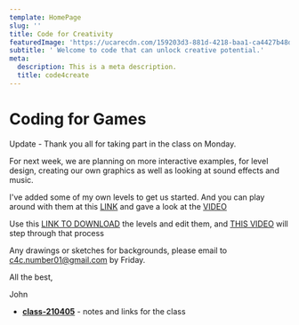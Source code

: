 ```yaml
---
template: HomePage
slug: ''
title: Code for Creativity
featuredImage: 'https://ucarecdn.com/159203d3-881d-4218-baa1-ca4427b48d0d/'
subtitle: ' Welcome to code that can unlock creative potential.'
meta:
  description: This is a meta description.
  title: code4create
---
```


# Coding for Games
Update - Thank you all for taking part in the class on Monday.

For next week, we are planning on more interactive examples, for level design, creating our own graphics as well as looking at sound effects and music.

I've added some of my own levels to get us started.
And you can play around with them at this [LINK](https://master.dpmvjabwn8zfu.amplifyapp.com/) and gave a look at the [VIDEO](https://youtu.be/2Z1WSTqm6lQ)


Use this [LINK TO DOWNLOAD](https://github.com/sheehyjohn/c4c-phaser-gamemenu-02) the levels and edit them, and [THIS VIDEO](https://youtu.be/L9ItDAECtaw) will step through that process 

Any drawings or sketches for backgrounds, please email to [c4c.number01@gmail.com](mailto:c4c.number01@gmail.com) by Friday.

All the best,

John

- __[class-210405](/posts/class-210405/)__ - notes and links for the class

<!--
## HTML5/CSS/JavaScript

## Canvas

## Phaser

## Game Assets

## Resources


Home - Blog

[presentationLink (demo)](https://1drv.ms/b/s!AnjRzRZrsottlrgrgshMfX6gXuD4cg?e=Wo98F0)

 [publicShare (test files)](https://1drv.ms/u/s!AnjRzRZrsottlrgqE4l9Rdhzoyasng?e=UWOesI)

  ->